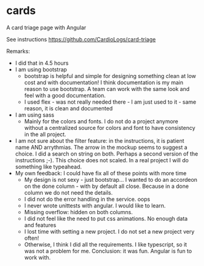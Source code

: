 # cards
A card triage page with Angular


See instructions
https://github.com/CardioLogs/card-triage

Remarks:
- I did that in 4.5 hours
- I am using bootstrap
     - bootstrap is helpful and simple for designing something clean at low cost and with documentation! I think documentation is my main reason to use bootstrap. A team can work with the same look and feel with a good documentation.
     - I used flex - was not really needed there - I am just used to it - same reason, it is clean and documented
- I am using sass
    - Mainly for the colors and fonts. I do not do a project anymore without a centralized source for colors and font to have consistency in the all project.
- I am not sure about the filter feature: in the instructions, it is patient name AND arrythmias. The arrow in the mockup seems to suggest a choice. I did a search on string on both. Perhaps a second version of the instructions ;-). This choice does not scaled. In a real project I will do something like typeahead.
- My own feedback: I could have fix all of these points with more time
   - My design is not sexy - just bootstrap... I wanted to do an accordeon on the done column - with by default all close. Because in a done column we do not need the details.
   - I did not do the error handling in the service. oops
   - I never wrote unittests with angular. I would like to learn.
   - Missing overflow: hidden on both columns.
   - I did not feel like the need to put css animations. No enough data and features
   - I lost time with setting a new project. I do not set a new project very often! 
   - Otherwise, I think I did all the requirements. I like typescript, so it was not a problem for me.
Conclusion: it was fun. Angular is fun to work with.


